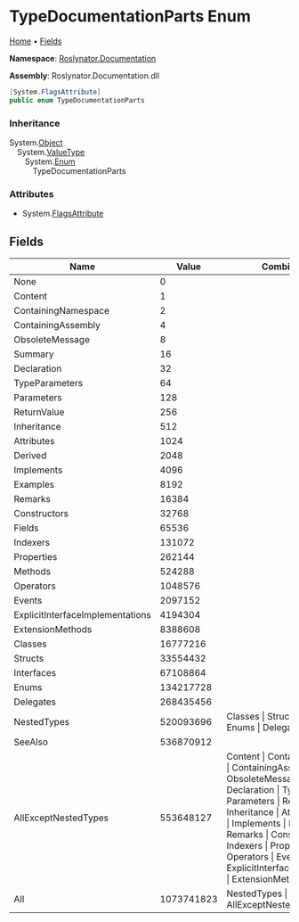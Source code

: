 <a name="_top"></a>

# TypeDocumentationParts Enum

[Home](../../../README.md#_top) &#x2022; [Fields](#fields)

**Namespace**: [Roslynator.Documentation](../README.md#_top)

**Assembly**: Roslynator\.Documentation\.dll

```csharp
[System.FlagsAttribute]
public enum TypeDocumentationParts
```

### Inheritance

System\.[Object](https://docs.microsoft.com/en-us/dotnet/api/system.object)  
&emsp;System\.[ValueType](https://docs.microsoft.com/en-us/dotnet/api/system.valuetype)  
&emsp;&emsp;System\.[Enum](https://docs.microsoft.com/en-us/dotnet/api/system.enum)  
&emsp;&emsp;&emsp;TypeDocumentationParts

### Attributes

* System\.[FlagsAttribute](https://docs.microsoft.com/en-us/dotnet/api/system.flagsattribute)

## Fields

| Name | Value | Combination of | Summary |
| ---- | ----- | -------------- | ------- |
| None | 0 | |
| Content | 1 | |
| ContainingNamespace | 2 | |
| ContainingAssembly | 4 | |
| ObsoleteMessage | 8 | |
| Summary | 16 | |
| Declaration | 32 | |
| TypeParameters | 64 | |
| Parameters | 128 | |
| ReturnValue | 256 | |
| Inheritance | 512 | |
| Attributes | 1024 | |
| Derived | 2048 | |
| Implements | 4096 | |
| Examples | 8192 | |
| Remarks | 16384 | |
| Constructors | 32768 | |
| Fields | 65536 | |
| Indexers | 131072 | |
| Properties | 262144 | |
| Methods | 524288 | |
| Operators | 1048576 | |
| Events | 2097152 | |
| ExplicitInterfaceImplementations | 4194304 | |
| ExtensionMethods | 8388608 | |
| Classes | 16777216 | |
| Structs | 33554432 | |
| Interfaces | 67108864 | |
| Enums | 134217728 | |
| Delegates | 268435456 | |
| NestedTypes | 520093696 | Classes \| Structs \| Interfaces \| Enums \| Delegates |
| SeeAlso | 536870912 | |
| AllExceptNestedTypes | 553648127 | Content \| ContainingNamespace \| ContainingAssembly \| ObsoleteMessage \| Summary \| Declaration \| TypeParameters \| Parameters \| ReturnValue \| Inheritance \| Attributes \| Derived \| Implements \| Examples \| Remarks \| Constructors \| Fields \| Indexers \| Properties \| Methods \| Operators \| Events \| ExplicitInterfaceImplementations \| ExtensionMethods \| SeeAlso |
| All | 1073741823 | NestedTypes \| AllExceptNestedTypes |

